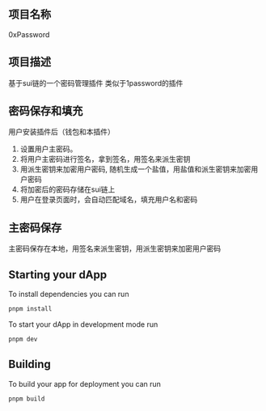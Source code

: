 ## 项目名称

0xPassword

## 项目描述

基于sui链的一个密码管理插件 
类似于1password的插件

## 密码保存和填充
用户安装插件后（钱包和本插件）

1. 设置用户主密码。
2. 将用户主密码进行签名，拿到签名，用签名来派生密钥
3. 用派生密钥来加密用户密码,  随机生成一个盐值，用盐值和派生密钥来加密用户密码
4. 将加密后的密码存储在sui链上
5. 用户在登录页面时，会自动匹配域名，填充用户名和密码

## 主密码保存
主密码保存在本地，用签名来派生密钥，用派生密钥来加密用户密码


## Starting your dApp

To install dependencies you can run

```bash
pnpm install
```

To start your dApp in development mode run

```bash
pnpm dev
```

## Building

To build your app for deployment you can run

```bash
pnpm build
```
